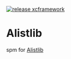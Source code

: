 [![release xcframework](https://github.com/devjia/Alistlib/actions/workflows/Release.yml/badge.svg)](https://github.com/devjia/Alistlib/actions/workflows/Release.yml)

# Alistlib
spm for [Alistlib](https://github.com/gendago/alist-ios)
